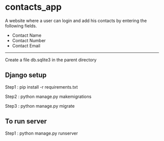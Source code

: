 # contacts_app
A website where a user can login and add his contacts by entering the following fields.
* Contact Name
* Contact Number
* Contact Email
-----
Create a file db.sqlite3 in the parent directory

## Django setup
Step1 : pip install -r requirements.txt

Step2 : python manage.py makemigrations

Step3 : python manage.py migrate

## To run server 
Step1 : python manage.py runserver
